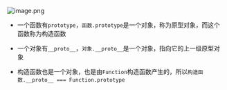 ![image.png](https://img.glcn.top//piclist/1733951520126-72a3642b5fdb4da4b2d67df7c25d5b9b.png)

- 一个函数有`prototype`，`函数.prototype`是一个对象，称为原型对象，而这个函数称为构造函数
- 一个对象有`__proto__`，`对象.__proto__`是一个对象，指向它的上一级原型对象

- 构造函数也是一个对象，也是由`Function`构造函数产生的，所以`构造函数.__proto__ === Function.prototype`


